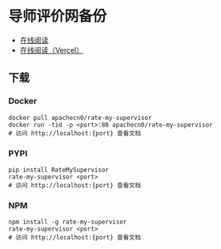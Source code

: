 # 导师评价网备份

* [在线阅读](https://rms.apachecn.org)
* [在线阅读（Vercel）](https://rate-my-supervisor-1.vercel.app/)

## 下载

### Docker

```
docker pull apachecn0/rate-my-supervisor
docker run -tid -p <port>:80 apachecn0/rate-my-supervisor
# 访问 http://localhost:{port} 查看文档
```

### PYPI

```
pip install RateMySupervisor
rate-my-supervisor <port>
# 访问 http://localhost:{port} 查看文档
```

### NPM

```
npm install -g rate-my-supervisor
rate-my-supervisor <port>
# 访问 http://localhost:{port} 查看文档
```
